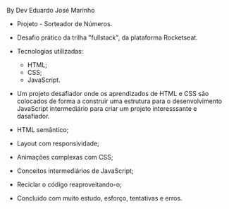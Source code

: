 By Dev Eduardo José Marinho

- Projeto - Sorteador de Números.

- Desafio prático da trilha "fullstack", da plataforma Rocketseat.

- Tecnologias utilizadas:
    - HTML;
    - CSS;
    - JavaScript.

- Um projeto desafiador onde os aprendizados de HTML e CSS são colocados de forma a construir uma estrutura para o desenvolvimento JavaScript intermediário para criar um projeto interesssante e dasafiador.

- HTML semântico;
- Layout com responsividade;
- Animações complexas com CSS;
- Conceitos intermediários de JavaScript;
- Reciclar o código reaproveitando-o;

-  Concluido com muito estudo, esforço, tentativas e erros. 


